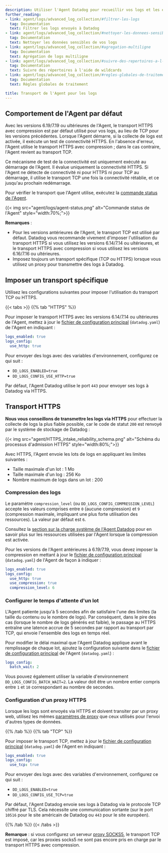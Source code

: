 ```yaml
---
description: Utiliser l'Agent Datadog pour recueillir vos logs et les envoyer à Datadog
further_reading:
- link: agent/logs/advanced_log_collection/#filtrer-les-logs
  tag: Documentation
  text: Filtrer les logs envoyés à Datadog
- link: agent/logs/advanced_log_collection/#nettoyer-les-donnees-sensibles-de-vos-logs
  tag: Documentation
  text: Nettoyer les données sensibles de vos logs
- link: agent/logs/advanced_log_collection/#agregation-multiligne
  tag: Documentation
  text: Agrégation de logs multiligne
- link: agent/logs/advanced_log_collection/#suivre-des-repertoires-a-l-aide-de-wildcards
  tag: Documentation
  text: Suivre des répertoires à l'aide de wildcards
- link: agent/logs/advanced_log_collection/#regles-globales-de-traitement
  tag: Documentation
  text: Règles globales de traitement

title: Transport de l'Agent pour les logs
---
```



## Comportement de l'Agent par défaut

Avec les versions 6.19/7.19 ou ultérieures de l'Agent, le transport HTTPS avec compression est par défaut utilisé pour vos logs, au lieu de TCP pour les versions précédentes.
Lorsque l'Agent démarre, si la collecte de logs est activée, il exécute un test de connectivité HTTPS. En l'absence d'erreur, l'Agent utilise le transport HTTPS avec compression ; dans le cas contraire, l'Agent revient au transport TCP.

Ce mécanisme de test de la connectivité est uniquement exécuté au démarrage de l'Agent. Il évalue uniquement la connectivité HTTPS. Si l'Agent ne détecte de connectivité ni pour HTTPS ni pour TCP au démarrage, il utilise le transport TCP une fois la connectivité rétablie, et ce jusqu'au prochain redémarrage.

Pour vérifier le transport que l'Agent utilise, exécutez la [commande status de l'Agent][1].

{{< img src="agent/logs/agent-status.png" alt="Commande status de l'Agent" style="width:70%;">}}

**Remarques** :

* Pour les versions antérieures de l'Agent, le transport TCP est utilisé par défaut. Datadog vous recommande vivement d'imposer l'utilisation du transport HTTPS si vous utilisez les versions 6.14/7.14 ou ultérieures, et le transport HTTPS avec compression si vous utilisez les versions 6.16/7.16 ou ultérieures.
* Imposez toujours un transport spécifique (TCP ou HTTPS) lorsque vous utilisez un proxy pour transmettre des logs à Datadog.

## Imposer un transport spécifique

Utilisez les configurations suivantes pour imposer l'utilisation du transport TCP ou HTTPS.

{{< tabs >}}
{{% tab "HTTPS" %}}

Pour imposer le transport HTTPS avec les versions 6.14/7.14 ou ultérieures de l'Agent, mettez à jour le [fichier de configuration principal][1] (`datadog.yaml`) de l'Agent en indiquant :

```yaml
logs_enabled: true
logs_config:
  use_http: true
```

Pour envoyer des logs avec des variables d'environnement, configurez ce qui suit :

* `DD_LOGS_ENABLED=true`
* `DD_LOGS_CONFIG_USE_HTTP=true`

Par défaut, l'Agent Datadog utilise le port `443` pour envoyer ses logs à Datadog via HTTPS.

## Transport HTTPS

**Nous vous conseillons de transmettre les logs via HTTPS** pour effectuer la collecte de logs la plus fiable possible, car le code de statut `200` est renvoyé par le système de stockage de Datadog :

{{< img src="agent/HTTPS_intake_reliability_schema.png" alt="Schéma du processus d'admission HTTPS"  style="width:80%;">}}

Avec HTTPS, l'Agent envoie les lots de logs en appliquant les limites suivantes :

* Taille maximale d'un lot : 1 Mo
* Taille maximale d'un log : 256 Ko
* Nombre maximum de logs dans un lot : 200

### Compression des logs

Le paramètre `compression_level` (ou `DD_LOGS_CONFIG_COMPRESSION_LEVEL`) accepte les valeurs comprises entre `0` (aucune compression) et `9` (compression maximale, impliquant une plus forte utilisation des ressources). La valeur par défaut est `6`.

Consultez la [section sur la charge système de l'Agent Datadog][2] pour en savoir plus sur les ressources utilisées par l'Agent lorsque la compression est activée.

Pour les versions de l'Agent antérieures à 6.19/7.19, vous devez imposer la compression en mettant à jour le [fichier de configuration principal][1] (`datadog.yaml`) de l'Agent de façon à indiquer :

```yaml
logs_enabled: true
logs_config:
  use_http: true
  use_compression: true
  compression_level: 6
```

### Configurer le temps d'attente d'un lot

L'Agent patiente jusqu'à 5 secondes afin de satisfaire l'une des limites (la taille du contenu ou le nombre de logs). Par conséquent, dans le pire des cas (lorsque le nombre de logs générés est faible), le passage au HTTPS entraîne une latence accrue de 5 secondes par rapport au transport par TCP, qui envoie l'ensemble des logs en temps réel.

Pour modifier le délai maximal que l'Agent Datadog applique avant le remplissage de chaque lot, ajoutez la configuration suivante dans le [fichier de configuration principal][1] de l'Agent (`datadog.yaml`) :

```yaml
logs_config:
  batch_wait: 2
```

Vous pouvez également utiliser la variable d'environnement `DD_LOGS_CONFIG_BATCH_WAIT=2`. La valeur doit être un nombre entier compris entre `1` et `10` correspondant au nombre de secondes.

### Configuration d'un proxy HTTPS

Lorsque les logs sont envoyés via HTTPS et doivent transiter par un proxy web, utilisez les mêmes [paramètres de proxy][3] que ceux utilisés pour l'envoi d'autres types de données.

[1]: /fr/agent/guide/agent-configuration-files/
[2]: /fr/agent/basic_agent_usage/#agent-overhead
[3]: /fr/agent/proxy/
{{% /tab %}}
{{% tab "TCP" %}}

Pour imposer le transport TCP, mettez à jour le [fichier de configuration principal][1] (`datadog.yaml`) de l'Agent en indiquant :

```yaml
logs_enabled: true
logs_config:
  use_tcp: true
```
Pour envoyer des logs avec des variables d'environnement, configurez ce qui suit :

* `DD_LOGS_ENABLED=true`
* `DD_LOGS_CONFIG_USE_TCP=true`

Par défaut, l'Agent Datadog envoie ses logs à Datadog via le protocole TCP chiffré par TLS. Cela nécessite une communication sortante (sur le port `10516` pour le site américain de Datadog ou `443` pour le site européen).

[1]: /fr/agent/guide/agent-configuration-files/
{{% /tab %}}
{{< /tabs >}}

**Remarque** : si vous configurez un serveur [proxy SOCKS5][2], le transport TCP est imposé, car les proxies socks5 ne sont pas encore pris en charge par le transport HTTPS avec compression.


[1]: /fr/agent/guide/agent-commands/?tab=agentv6v7#service-status
[2]: /fr/agent/logs/proxy/?tab=socks5
